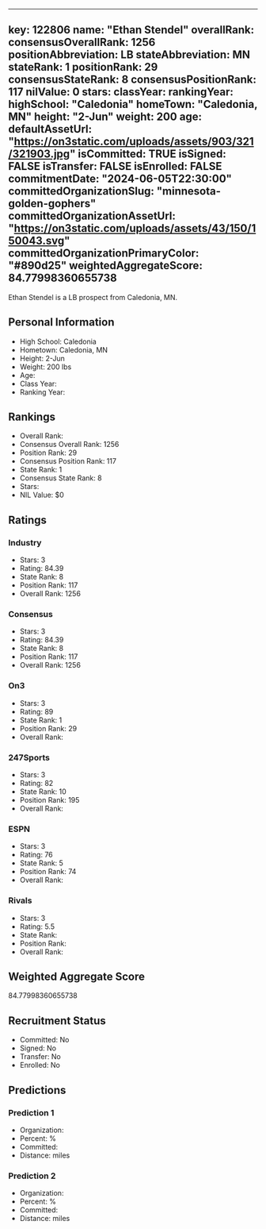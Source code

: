---
  key: 122806
  name: "Ethan Stendel"
  overallRank: 
  consensusOverallRank: 1256
  positionAbbreviation: LB
  stateAbbreviation: MN
  stateRank: 1
  positionRank: 29
  consensusStateRank: 8
  consensusPositionRank: 117
  nilValue: 0
  stars: 
  classYear: 
  rankingYear: 
  highSchool: "Caledonia"
  homeTown: "Caledonia, MN"
  height: "2-Jun"
  weight: 200
  age: 
  defaultAssetUrl: "https://on3static.com/uploads/assets/903/321/321903.jpg"
  isCommitted: TRUE
  isSigned: FALSE
  isTransfer: FALSE
  isEnrolled: FALSE
  commitmentDate: "2024-06-05T22:30:00"
  committedOrganizationSlug: "minnesota-golden-gophers"
  committedOrganizationAssetUrl: "https://on3static.com/uploads/assets/43/150/150043.svg"
  committedOrganizationPrimaryColor: "#890d25"
  weightedAggregateScore: 84.77998360655738
  ---
  
  Ethan Stendel is a LB prospect from Caledonia, MN.
  
  ## Personal Information
  - High School: Caledonia
  - Hometown: Caledonia, MN
  - Height: 2-Jun
  - Weight: 200 lbs
  - Age: 
  - Class Year: 
  - Ranking Year: 
  
  ## Rankings
  - Overall Rank: 
  - Consensus Overall Rank: 1256
  - Position Rank: 29
  - Consensus Position Rank: 117
  - State Rank: 1
  - Consensus State Rank: 8
  - Stars: 
  - NIL Value: $0
  
  ## Ratings
  
  ### Industry
  - Stars: 3
  - Rating: 84.39
  - State Rank: 8
  - Position Rank: 117
  - Overall Rank: 1256
  
  ### Consensus
  - Stars: 3
  - Rating: 84.39
  - State Rank: 8
  - Position Rank: 117
  - Overall Rank: 1256
  
  ### On3
  - Stars: 3
  - Rating: 89
  - State Rank: 1
  - Position Rank: 29
  - Overall Rank: 
  
  ### 247Sports
  - Stars: 3
  - Rating: 82
  - State Rank: 10
  - Position Rank: 195
  - Overall Rank: 
  
  ### ESPN
  - Stars: 3
  - Rating: 76
  - State Rank: 5
  - Position Rank: 74
  - Overall Rank: 
  
  ### Rivals
  - Stars: 3
  - Rating: 5.5
  - State Rank: 
  - Position Rank: 
  - Overall Rank: 
  
  ## Weighted Aggregate Score
  84.77998360655738
  
  ## Recruitment Status
  - Committed: No
  - Signed: No
  - Transfer: No
  - Enrolled: No
  
  
  
  ## Predictions
  
  ### Prediction 1
  - Organization: 
  - Percent: %
  - Committed: 
  - Distance:  miles
  
  ### Prediction 2
  - Organization: 
  - Percent: %
  - Committed: 
  - Distance:  miles
  